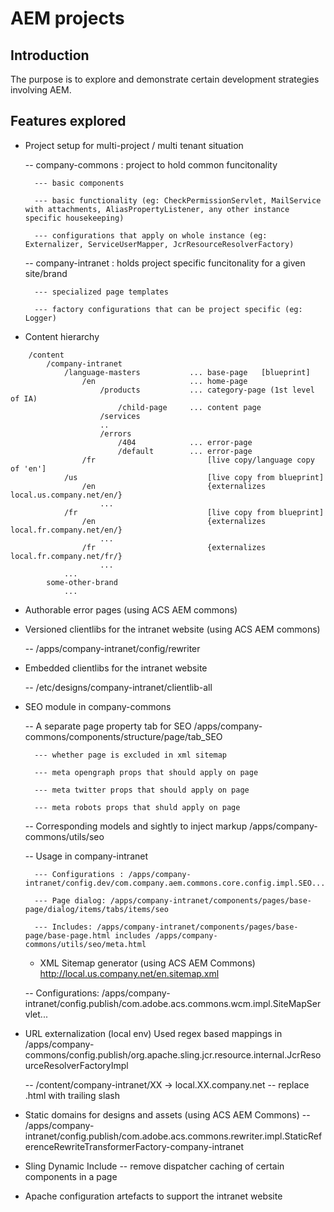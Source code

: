 # AEM projects

## Introduction 

The purpose is to explore and demonstrate certain development strategies involving AEM.


## Features explored

- Project setup for multi-project / multi tenant situation

	-- company-commons : project to hold common funcitonality

		--- basic components

		--- basic functionality (eg: CheckPermissionServlet, MailService with attachments, AliasPropertyListener, any other instance specific housekeeping)

		--- configurations that apply on whole instance (eg: Externalizer, ServiceUserMapper, JcrResourceResolverFactory)

	-- company-intranet : holds project specific funcitonality for a given site/brand

		--- specialized page templates

		--- factory configurations that can be project specific (eg: Logger)
	
	
- Content hierarchy

```
	/content
		/company-intranet
			/language-masters			... base-page	[blueprint]
				/en						... home-page
					/products			... category-page (1st level of IA)
						/child-page		... content page
					/services
					..
					/errors
						/404			... error-page
						/default		... error-page
				/fr							[live copy/language copy of 'en']
			/us								[live copy from blueprint]		
				/en							{externalizes local.us.company.net/en/}
					...
			/fr								[live copy from blueprint]
				/en							{externalizes local.fr.company.net/en/}
					...
				/fr							{externalizes local.fr.company.net/fr/}	
					...
			...
		some-other-brand
			...
```


- Authorable error pages (using ACS AEM commons)


- Versioned clientlibs for the intranet website (using ACS AEM commons)

	-- /apps/company-intranet/config/rewriter


- Embedded clientlibs for the intranet website

	-- /etc/designs/company-intranet/clientlib-all


- SEO module in company-commons
 
	-- A separate page property tab for SEO
	/apps/company-commons/components/structure/page/tab_SEO

		--- whether page is excluded in xml sitemap

		--- meta opengraph props that should apply on page

		--- meta twitter props that should apply on page

		--- meta robots props that shuld apply on page
		

	-- Corresponding models and sightly to inject markup
	/apps/company-commons/utils/seo
	
	-- Usage in company-intranet

		--- Configurations : /apps/company-intranet/config.dev/com.company.aem.commons.core.config.impl.SEO...	

		--- Page dialog: /apps/company-intranet/components/pages/base-page/dialog/items/tabs/items/seo

		--- Includes: /apps/company-intranet/components/pages/base-page/base-page.html includes /apps/company-commons/utils/seo/meta.html
		
		
	- XML Sitemap generator (using ACS AEM Commons)
	http://local.us.company.net/en.sitemap.xml
	
	-- Configurations: /apps/company-intranet/config.publish/com.adobe.acs.commons.wcm.impl.SiteMapServlet...
	
	

- URL externalization (local env)
	Used regex based mappings in /apps/company-commons/config.publish/org.apache.sling.jcr.resource.internal.JcrResourceResolverFactoryImpl
	
	-- /content/company-intranet/XX -> local.XX.company.net
	-- replace .html with trailing slash
	
	
- Static domains for designs and assets (using ACS AEM Commons)
	-- /apps/company-intranet/config.publish/com.adobe.acs.commons.rewriter.impl.StaticReferenceRewriteTransformerFactory-company-intranet

	
- Sling Dynamic Include
	-- remove dispatcher caching of certain components in a page
	

- Apache configuration artefacts to support the intranet website